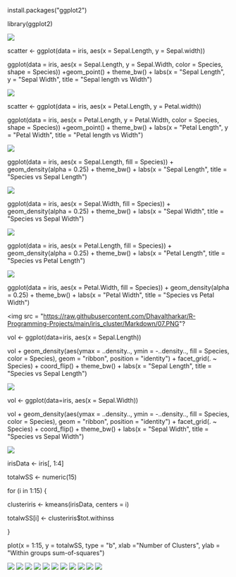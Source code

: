 install.packages("ggplot2")

library(ggplot2)

<img src = "https://raw.githubusercontent.com/Dhavaltharkar/R-Programming-Projects/main/iris_cluster/Markdown/01.PNG">


scatter <- ggplot(data = iris, aes(x = Sepal.Length, y = Sepal.width))

ggplot(data = iris, aes(x = Sepal.Length, y = Sepal.Width, color = Species, shape = Species)) +geom_point() + theme_bw() + labs(x = "Sepal Length", y = "Sepal Width", title = "Sepal length vs Width")

<img src = "https://raw.githubusercontent.com/Dhavaltharkar/R-Programming-Projects/main/iris_cluster/Markdown/02.PNG">

scatter <- ggplot(data = iris, aes(x = Petal.Length, y = Petal.width))

ggplot(data = iris, aes(x = Petal.Length, y = Petal.Width, color = Species, shape = Species)) +geom_point() + theme_bw() + labs(x = "Petal Length", y = "Petal Width", title = "Petal length vs Width")

<img src = "https://raw.githubusercontent.com/Dhavaltharkar/R-Programming-Projects/main/iris_cluster/Markdown/03.PNG">

ggplot(data = iris, aes(x = Sepal.Length, fill = Species)) + geom_density(alpha = 0.25) +  theme_bw() + labs(x = "Sepal Length", title = "Species vs Sepal Length")

<img src = "https://raw.githubusercontent.com/Dhavaltharkar/R-Programming-Projects/main/iris_cluster/Markdown/04.PNG">

ggplot(data = iris, aes(x = Sepal.Width, fill = Species)) + geom_density(alpha = 0.25) +  theme_bw() + labs(x = "Sepal Width", title = "Species vs Sepal Width")

<img src = "https://raw.githubusercontent.com/Dhavaltharkar/R-Programming-Projects/main/iris_cluster/Markdown/05.PNG">

ggplot(data = iris, aes(x = Petal.Length, fill = Species)) + geom_density(alpha = 0.25) +  theme_bw() + labs(x = "Petal Length", title = "Species vs Petal Length")

<img src = "https://raw.githubusercontent.com/Dhavaltharkar/R-Programming-Projects/main/iris_cluster/Markdown/06.PNG">

ggplot(data = iris, aes(x = Petal.Width, fill = Species)) + geom_density(alpha = 0.25) +  theme_bw() + labs(x = "Petal Width", title = "Species vs Petal Width")

<img src = "https://raw.githubusercontent.com/Dhavaltharkar/R-Programming-Projects/main/iris_cluster/Markdown/07.PNG"?

vol <- ggplot(data=iris, aes(x = Sepal.Length))

vol + geom_density(aes(ymax = ..density.., ymin = -..density.., fill = Species, color = Species),  geom = "ribbon", position = "identity") +  facet_grid(. ~ Species) +  coord_flip() +  theme_bw() +  labs(x = "Sepal Length", title = "Species vs Sepal Length")

<img src = "https://raw.githubusercontent.com/Dhavaltharkar/R-Programming-Projects/main/iris_cluster/Markdown/08.PNG">

vol <- ggplot(data=iris, aes(x = Sepal.Width))

vol + geom_density(aes(ymax = ..density.., ymin = -..density.., fill = Species, color = Species),  geom = "ribbon", position = "identity") +  facet_grid(. ~ Species) +  coord_flip() +  theme_bw() +  labs(x = "Sepal Width", title = "Species vs Sepal Width")

<img src = "https://raw.githubusercontent.com/Dhavaltharkar/R-Programming-Projects/main/iris_cluster/Markdown/09.PNG">

irisData <- iris[, 1:4]

totalwSS <- numeric(15)

for (i in 1:15) {

  clusteriris <- kmeans(irisData, centers = i) 

  totalwSS[i] <- clusteriris$tot.withinss

}

plot(x = 1:15, y = totalwSS, type = "b", xlab ="Number of Clusters", ylab = "Within groups sum-of-squares")

<img src = "https://raw.githubusercontent.com/Dhavaltharkar/R-Programming-Projects/main/iris_cluster/Markdown/034.PNG">
<img src = "https://raw.githubusercontent.com/Dhavaltharkar/R-Programming-Projects/main/iris_cluster/Markdown/05.PNG">
<img src = "https://raw.githubusercontent.com/Dhavaltharkar/R-Programming-Projects/main/iris_cluster/Markdown/06.PNG">
<img src = "https://raw.githubusercontent.com/Dhavaltharkar/R-Programming-Projects/main/iris_cluster/Markdown/07.PNG"?
<img src = "https://raw.githubusercontent.com/Dhavaltharkar/R-Programming-Projects/main/iris_cluster/Markdown/08.PNG">
<img src = "https://raw.githubusercontent.com/Dhavaltharkar/R-Programming-Projects/main/iris_cluster/Markdown/09.PNG">
<img src = "https://raw.githubusercontent.com/Dhavaltharkar/R-Programming-Projects/main/iris_cluster/Markdown/10.PNG">
<img src = "https://raw.githubusercontent.com/Dhavaltharkar/R-Programming-Projects/main/iris_cluster/Markdown/11.PNG">
<img src = "https://raw.githubusercontent.com/Dhavaltharkar/R-Programming-Projects/main/iris_cluster/Markdown/12.PNG">
<img src = "https://raw.githubusercontent.com/Dhavaltharkar/R-Programming-Projects/main/iris_cluster/Markdown/13.PNG">
<img src = "https://raw.githubusercontent.com/Dhavaltharkar/R-Programming-Projects/main/iris_cluster/Markdown/14.PNG">
<img src = "https://raw.githubusercontent.com/Dhavaltharkar/R-Programming-Projects/main/iris_cluster/Markdown/15.PNG">
